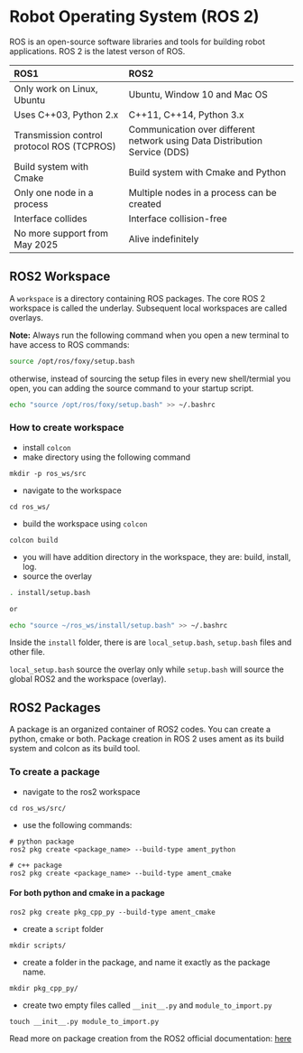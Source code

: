 # Robot Operating System (ROS 2)

ROS is an open-source software libraries and tools for building robot applications. ROS 2 is the latest verson of ROS.

|ROS1                      |ROS2                           |
|:------------------------|:------------------------------|
|Only work on Linux, Ubuntu|Ubuntu, Window 10 and Mac OS   |
|Uses C++03, Python 2.x    |C++11, C++14, Python 3.x       |
|Transmission control protocol ROS (TCPROS)| Communication over different network using Data Distribution Service (DDS)|
|Build system with Cmake   | Build system with Cmake and Python|
|Only one node in a process| Multiple nodes in a process can be created|
|Interface collides        |Interface collision-free|
|No more support from May 2025| Alive indefinitely|

## ROS2 Workspace

A `workspace` is a directory containing ROS packages. The core ROS 2 workspace is called the underlay. Subsequent local workspaces are called overlays. 

**Note:** Always run the following command when you open a new terminal to have access to ROS commands:


```bash
source /opt/ros/foxy/setup.bash
```

otherwise, instead of sourcing the setup files in every new shell/termial you open, you can adding the source command to your startup script.

```bash
echo "source /opt/ros/foxy/setup.bash" >> ~/.bashrc
```

### How to create workspace

* install `colcon`
* make directory using the following command
```linux
mkdir -p ros_ws/src
```
* navigate to the workspace
```
cd ros_ws/
```
* build the workspace using `colcon`
```
colcon build
```
* you will have addition directory in the workspace, they are: build, install, log.
* source the overlay
```bash
. install/setup.bash

or 

echo "source ~/ros_ws/install/setup.bash" >> ~/.bashrc
```

Inside the `install` folder, there is are `local_setup.bash`, `setup.bash` files and other file. 

`local_setup.bash` source the overlay only while `setup.bash` will source the global ROS2 and the workspace (overlay).

## ROS2 Packages

A package is an organized container of ROS2 codes. You can create a python, cmake or both. Package creation in ROS 2 uses ament as its build system and colcon as its build tool. 

### To create a package

* navigate to the ros2 workspace
```
cd ros_ws/src/
```
* use the following commands:
```ros
# python package
ros2 pkg create <package_name> --build-type ament_python

# c++ package
ros2 pkg create <package_name> --build-type ament_cmake
```

#### For both python and cmake in a package

```ros
ros2 pkg create pkg_cpp_py --build-type ament_cmake
```

- create a `script` folder
```
mkdir scripts/
```
- create a folder in the package, and name it exactly as the package name.

```
mkdir pkg_cpp_py/
```
- create two empty files called `__init__.py` and `module_to_import.py`
```
touch __init__.py module_to_import.py
```

Read more on package creation from the ROS2 official documentation: <a href="https://docs.ros.org/en/foxy/Tutorials/Beginner-Client-Libraries/Creating-Your-First-ROS2-Package.html">here</a>
